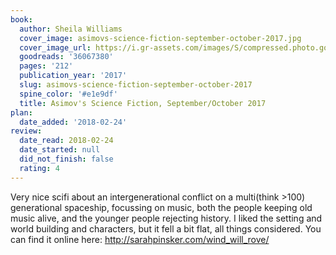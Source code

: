 ```yaml
---
book:
  author: Sheila Williams
  cover_image: asimovs-science-fiction-september-october-2017.jpg
  cover_image_url: https://i.gr-assets.com/images/S/compressed.photo.goodreads.com/books/1504371081l/36067380._SX98_.jpg
  goodreads: '36067380'
  pages: '212'
  publication_year: '2017'
  slug: asimovs-science-fiction-september-october-2017
  spine_color: '#e1e9df'
  title: Asimov's Science Fiction, September/October 2017
plan:
  date_added: '2018-02-24'
review:
  date_read: 2018-02-24
  date_started: null
  did_not_finish: false
  rating: 4
---
```


Very nice scifi about an intergenerational conflict on a multi(think &gt;100) generational spaceship, focussing on music, both the people keeping old music alive, and the younger people rejecting history. I liked the setting and world building and characters, but it fell a bit flat, all things considered. You can find it online here: <a target="_blank" href="http://sarahpinsker.com/wind_will_rove/" rel="nofollow">http://sarahpinsker.com/wind_will_rove/</a>
